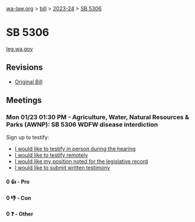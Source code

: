 [wa-law.org](/) > [bill](/bill/) > [2023-24](/bill/2023-24/) > [SB 5306](/bill/2023-24/sb/5306/)

# SB 5306
[leg.wa.gov](https://app.leg.wa.gov/billsummary?BillNumber=5306&Year=2023&Initiative=false)

## Revisions
* [Original Bill](1/)

## Meetings
### Mon 01/23 01:30 PM - Agriculture, Water, Natural Resources & Parks (AWNP): SB 5306 WDFW disease interdiction
Sign up to testify:
* [I would like to testify in person during the hearing](https://app.leg.wa.gov/csi/Testifier/Add?chamber=House&mId=30423&aId=149273&caId=20510&tId=1)
* [I would like to testify remotely](https://app.leg.wa.gov/csi/Testifier/Add?chamber=House&mId=30423&aId=149273&caId=20510&tId=2)
* [I would like my position noted for the legislative record](https://app.leg.wa.gov/csi/Testifier/Add?chamber=House&mId=30423&aId=149273&caId=20510&tId=3)
* [I would like to submit written testimony](https://app.leg.wa.gov/csi/Testifier/Add?chamber=House&mId=30423&aId=149273&caId=20510&tId=4)

#### 0 👍 - Pro

#### 0 👎 - Con

#### 0 ❓ - Other
